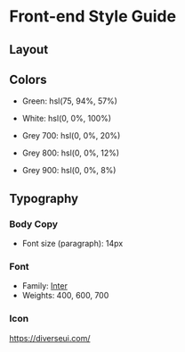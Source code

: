 # Front-end Style Guide

## Layout


## Colors
- Green: hsl(75, 94%, 57%)
- White: hsl(0, 0%, 100%)

- Grey 700: hsl(0, 0%, 20%)
- Grey 800: hsl(0, 0%, 12%)
- Grey 900: hsl(0, 0%, 8%)

## Typography

### Body Copy

- Font size (paragraph): 14px

### Font
- Family: [Inter](https://fonts.google.com/specimen/Inter)
- Weights: 400, 600, 700


### Icon
https://diverseui.com/